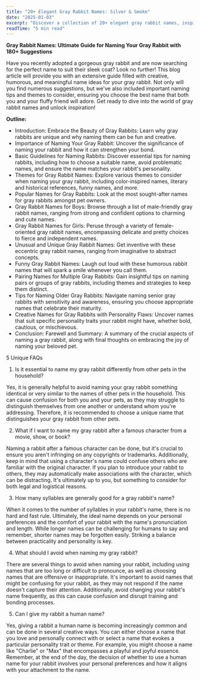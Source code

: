 ```yaml
---
title: "20+ Elegant Gray Rabbit Names: Silver & Smoke"
date: "2025-01-03"
excerpt: "Discover a collection of 20+ elegant gray rabbit names, inspired by their soft and subtle grey coats."
readTime: "5 min read"
---
```


**Gray Rabbit Names: Ultimate Guide for Naming Your Gray Rabbit with 180+ Suggestions**

Have you recently adopted a gorgeous gray rabbit and are now searching for the perfect name to suit their sleek coat? Look no further! This blog article will provide you with an extensive guide filled with creative, humorous, and meaningful name ideas for your gray rabbit. Not only will you find numerous suggestions, but we've also included important naming tips and themes to consider, ensuring you choose the best name that both you and your fluffy friend will adore. Get ready to dive into the world of gray rabbit names and unlock inspiration!

**Outline:**

- Introduction: Embrace the Beauty of Gray Rabbits: Learn why gray rabbits are unique and why naming them can be fun and creative.
- Importance of Naming Your Gray Rabbit: Uncover the significance of naming your rabbit and how it can strengthen your bond.
- Basic Guidelines for Naming Rabbits: Discover essential tips for naming rabbits, including how to choose a suitable name, avoid problematic names, and ensure the name matches your rabbit's personality.
- Themes for Gray Rabbit Names: Explore various themes to consider when naming your gray rabbit, including color-inspired names, literary and historical references, funny names, and more.
- Popular Names for Gray Rabbits: Look at the most sought-after names for gray rabbits amongst pet owners.
- Gray Rabbit Names for Boys: Browse through a list of male-friendly gray rabbit names, ranging from strong and confident options to charming and cute names.
- Gray Rabbit Names for Girls: Peruse through a variety of female-oriented gray rabbit names, encompassing delicate and pretty choices to fierce and independent names.
- Unusual and Unique Gray Rabbit Names: Get inventive with these eccentric gray rabbit names, ranging from imaginative to abstract concepts.
- Funny Gray Rabbit Names: Laugh out loud with these humorous rabbit names that will spark a smile whenever you call them.
- Pairing Names for Multiple Gray Rabbits: Gain insightful tips on naming pairs or groups of gray rabbits, including themes and strategies to keep them distinct.
- Tips for Naming Older Gray Rabbits: Navigate naming senior gray rabbits with sensitivity and awareness, ensuring you choose appropriate names that celebrate their maturity.
- Creative Names for Gray Rabbits with Personality Flaws: Uncover names that suit specific personality traits your rabbit might have, whether bold, cautious, or mischievous.
- Conclusion: Farewell and Summary: A summary of the crucial aspects of naming a gray rabbit, along with final thoughts on embracing the joy of naming your beloved pet. 

5 Unique FAQs 

1. Is it essential to name my gray rabbit differently from other pets in the household? 

Yes, it is generally helpful to avoid naming your gray rabbit something identical or very similar to the names of other pets in the household. This can cause confusion for both you and your pets, as they may struggle to distinguish themselves from one another or understand whom you're addressing. Therefore, it is recommended to choose a unique name that distinguishes your gray rabbit from other pets. 

2. What if I want to name my gray rabbit after a famous character from a movie, show, or book? 

Naming a rabbit after a famous character can be done, but it's crucial to ensure you aren't infringing on any copyrights or trademarks. Additionally, keep in mind that using a character's name could confuse others who are familiar with the original character. If you plan to introduce your rabbit to others, they may automatically make associations with the character, which can be distracting. It's ultimately up to you, but something to consider for both legal and logistical reasons. 

3. How many syllables are generally good for a gray rabbit's name? 

When it comes to the number of syllables in your rabbit's name, there is no hard and fast rule. Ultimately, the ideal name depends on your personal preferences and the comfort of your rabbit with the name's pronunciation and length. While longer names can be challenging for humans to say and remember, shorter names may be forgotten easily. Striking a balance between practicality and personality is key. 

4. What should I avoid when naming my gray rabbit? 

There are several things to avoid when naming your rabbit, including using names that are too long or difficult to pronounce, as well as choosing names that are offensive or inappropriate. It's important to avoid names that might be confusing for your rabbit, as they may not respond if the name doesn't capture their attention. Additionally, avoid changing your rabbit's name frequently, as this can cause confusion and disrupt training and bonding processes. 

5. Can I give my rabbit a human name? 

Yes, giving a rabbit a human name is becoming increasingly common and can be done in several creative ways. You can either choose a name that you love and personally connect with or select a name that evokes a particular personality trait or theme. For example, you might choose a name like "Charlie" or "Max" that encompasses a playful and joyful essence. Remember, at the end of the day, the decision of whether to use a human name for your rabbit involves your personal preferences and how it aligns with your attachment to the name.